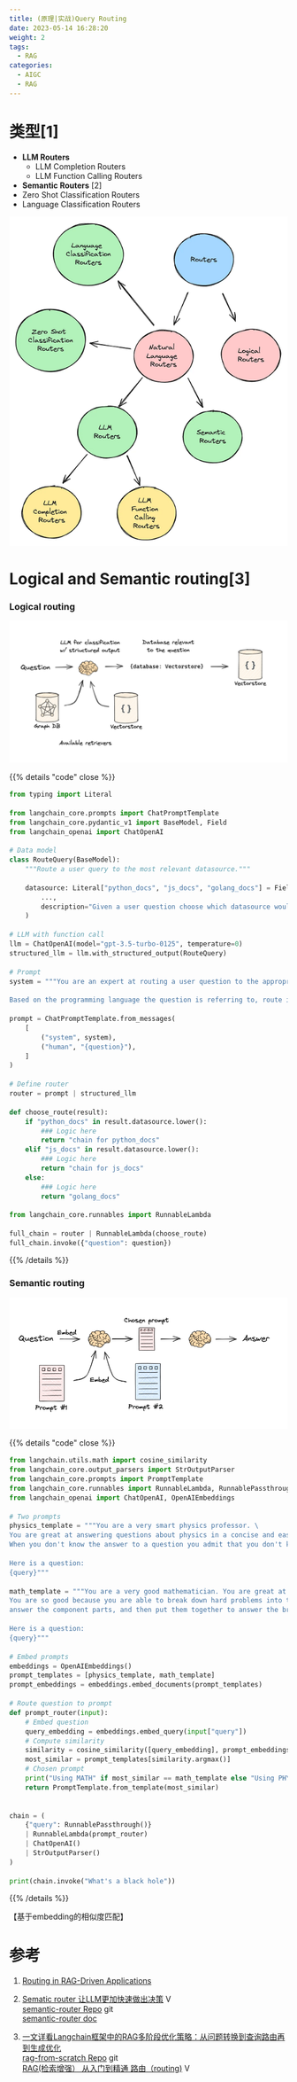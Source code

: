 ```yaml
---
title: (原理|实战)Query Routing
date: 2023-05-14 16:28:20
weight: 2
tags:
  - RAG
categories: 
  - AIGC
  - RAG  
---
```


<p></p>
<!-- more -->

# 类型[1]
+ **LLM Routers**
	- LLM Completion Routers
	- LLM Function Calling Routers
+ **Semantic Routers** [2]
+ Zero Shot Classification Routers
+ Language Classification Routers

![overview](./images/overview.png)

# Logical and Semantic routing[3]
### Logical routing 

![Logical routing](./images/logical-router.png)

{{% details "code" close %}}

``` python
from typing import Literal

from langchain_core.prompts import ChatPromptTemplate
from langchain_core.pydantic_v1 import BaseModel, Field
from langchain_openai import ChatOpenAI

# Data model
class RouteQuery(BaseModel):
    """Route a user query to the most relevant datasource."""

    datasource: Literal["python_docs", "js_docs", "golang_docs"] = Field(
        ...,
        description="Given a user question choose which datasource would be most relevant for answering their question",
    )

# LLM with function call 
llm = ChatOpenAI(model="gpt-3.5-turbo-0125", temperature=0)
structured_llm = llm.with_structured_output(RouteQuery)

# Prompt 
system = """You are an expert at routing a user question to the appropriate data source.

Based on the programming language the question is referring to, route it to the relevant data source."""

prompt = ChatPromptTemplate.from_messages(
    [
        ("system", system),
        ("human", "{question}"),
    ]
)

# Define router 
router = prompt | structured_llm

def choose_route(result):
    if "python_docs" in result.datasource.lower():
        ### Logic here 
        return "chain for python_docs"
    elif "js_docs" in result.datasource.lower():
        ### Logic here 
        return "chain for js_docs"
    else:
        ### Logic here 
        return "golang_docs"

from langchain_core.runnables import RunnableLambda

full_chain = router | RunnableLambda(choose_route)
full_chain.invoke({"question": question})
```

{{% /details %}}

### Semantic routing
![Semantic routing](./images/semantic-router.png)

{{% details "code" close %}}

``` python
from langchain.utils.math import cosine_similarity
from langchain_core.output_parsers import StrOutputParser
from langchain_core.prompts import PromptTemplate
from langchain_core.runnables import RunnableLambda, RunnablePassthrough
from langchain_openai import ChatOpenAI, OpenAIEmbeddings

# Two prompts
physics_template = """You are a very smart physics professor. \
You are great at answering questions about physics in a concise and easy to understand manner. \
When you don't know the answer to a question you admit that you don't know.

Here is a question:
{query}"""

math_template = """You are a very good mathematician. You are great at answering math questions. \
You are so good because you are able to break down hard problems into their component parts, \
answer the component parts, and then put them together to answer the broader question.

Here is a question:
{query}"""

# Embed prompts
embeddings = OpenAIEmbeddings()
prompt_templates = [physics_template, math_template]
prompt_embeddings = embeddings.embed_documents(prompt_templates)

# Route question to prompt 
def prompt_router(input):
    # Embed question
    query_embedding = embeddings.embed_query(input["query"])
    # Compute similarity
    similarity = cosine_similarity([query_embedding], prompt_embeddings)[0]
    most_similar = prompt_templates[similarity.argmax()]
    # Chosen prompt 
    print("Using MATH" if most_similar == math_template else "Using PHYSICS")
    return PromptTemplate.from_template(most_similar)


chain = (
    {"query": RunnablePassthrough()}
    | RunnableLambda(prompt_router)
    | ChatOpenAI()
    | StrOutputParser()
)

print(chain.invoke("What's a black hole"))

```
{{% /details %}}

【基于embedding的相似度匹配】

# 参考
1. [Routing in RAG-Driven Applications](https://towardsdatascience.com/routing-in-rag-driven-applications-a685460a7220)  

2. [Sematic router 让LLM更加快速做出决策](https://www.bilibili.com/video/BV1H64y1E75Y/) V  
   [semantic-router Repo](https://github.com/aurelio-labs/semantic-router/) git  
   [semantic-router doc](https://docs.aurelio.ai/semantic-router/get-started/introduction)  
   
3. [一文详看Langchain框架中的RAG多阶段优化策略：从问题转换到查询路由再到生成优化](https://mp.weixin.qq.com/s/pK2BRLrWpEKKIPFhUtGvcg)  
   [rag-from-scratch Repo](https://github.com/langchain-ai/rag-from-scratch) git  
   [RAG(检索增强） 从入门到精通 路由（routing)](https://www.bilibili.com/video/BV1eJ4m1p7kj/) V  

